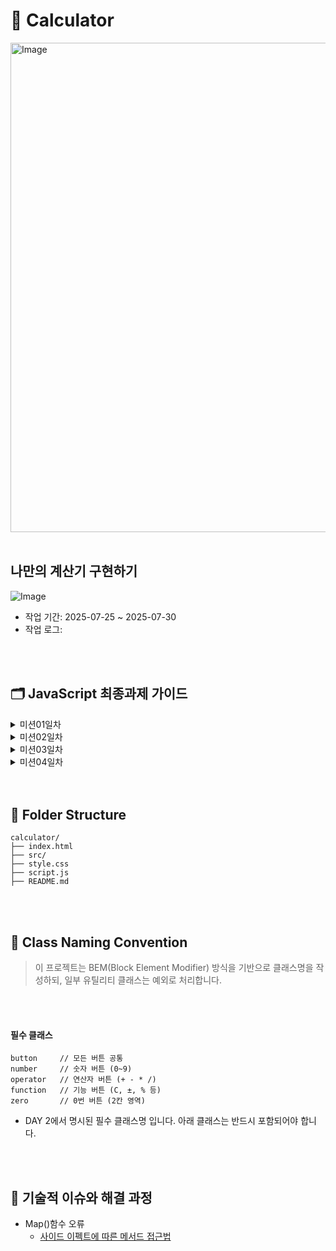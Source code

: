 # 🧮 Calculator

<img width="612" height="783" alt="Image" src="https://github.com/user-attachments/assets/79821180-8204-492e-adba-c2ce97d13f8c"/>

<br>
<br>

## 나만의 계산기 구현하기

![Image](https://github.com/user-attachments/assets/c2a625ff-9852-4fac-9b45-dd8da1c2a976)

- 작업 기간: 2025-07-25 ~ 2025-07-30
- 작업 로그:

<br><br>

## 🗂️ JavaScript 최종과제 가이드

  <details>
  <summary> 미션01일차 </summary>
  <div markdown="1">

#### STEP 1. HTML로 목업 만들기

#### 요구사항

HTML 파일을 생성하고 기본 구조를 작성하세요
CSS 초기화 코드를 입력해주세요.

<br>
<br>

#### 구현 단계

`index.html`

1. body 요소 내부에 계산기 컨테이너를 만듭니다.
2. flex를 이용하여 컨테이너가 화면의 중간에 위치하도록 합니다.
3. 컨테이너 내부에 2개의 영역을 생성합니다. (display, buttons)
4. 각 영역을 시각적으로 확인할 수 있도록 border 속성을 추가합니다.
5. display와 buttons를 flex를 사용하여 적절하게 배치합니다.
6. 계산기 컨테이너의 내부 여백을 적절하게 설정합니다.

<br>
<br>

### STEP 2. 계산기 상단에 버튼 추가하기 (도전미션)

#### 요구사항

1.  계산기 상단에 버튼을 3개 추가하세요
2.  맥북 계산기의 디자인 모티브로 하지만, 기능은 동작하지 않아도 됩
3.  버튼은 원 형태이고, 각 버튼이 일정한 간격을 갖도록 구현해야 합니다.
<br>
<br>
</div>

</details>

  <details>
  <summary> 미션02일차 </summary>
  <div markdown="1">

#### STEP 1. HTML로 목업 만들기, flexbox로 정렬 및 배치하기

#### 요구사항

1. CSS의 flexbox 속성을 이용해 계산기 레이아웃을 구성하세요.
2. 계산기의 기본 구성 요소를 추가하세요 (디스플레이, 숫자 버튼, 연산자 버튼 등).

<br>
<br>

#### 구현 단계

`index.html`

- **buttons** 내부에 계산기에 필요한 버튼을 추가합니다.

  1.  모든 버튼은 `button` class를 가지고 있어야 합니다.
  2.  숫자 버튼에는 `number` class를 추가합니다.
  3.  연산기호 버튼(`+`, `-`, `*`, `/`)에는 `operator` class를 추가합니다.
  4.  기능 버튼(`C`, `±`, `%`)에는 `function` class를 추가합니다.
  5.  숫자 0은 다른 버튼에 비해 두 배의 영역을 가지고 있으므로, `zero` class를 추가합니다.

`style.css  `

- **display** 영역을 스타일링합니다.

1. 텍스트를 오른쪽으로 정렬합니다.
2. 콘텐츠와 테두리 사이에 padding을 지정합니다.
3. buttons 영역과 버튼들을 flexbox를 사용하여 정렬합니다.

<br>
<br>

## 🔥도전 미션

### 1. 버튼에 hover 및 active 효과 추가하기

### 요구 사항

- 버튼에 마우스를 올리면(`hover`) 배경색이 변경되도록 하세요.
- 버튼을 클릭하면(`active`) 배경색이 잠시 변경되도록 하세요.
<br>
<br>
</div>

</details>

  <details>
  <summary> 미션03일차 </summary>
  <div markdown="1">

## 요구사항

[3단계 미션지](https://www.notion.so/3-23acaf5650aa8110a6bac1f3c2aaa951?pvs=21)

- 각 버튼을 클릭했을 때 해당 버튼의 값을 콘솔에 출력하세요.

<br>
<br>

## 구현 단계

### 3-1단계: 각 버튼을 클릭했을 때 console에 각 버튼의 value가 나오도록 하기

- **`script.js`**

  1. 모든 버튼 요소를 선택합니다.
  2. 각 버튼에 클릭 이벤트 리스너를 추가합니다 ⇒ for문 돌려서 개별 요소에 접근
  3. 버튼이 클릭되었을 때, 해당 버튼의 값을 콘솔에 출력합니다.
     - 해당 버튼의 값 ⇒ `textContent`로 설정함
       <img width="1118" height="282" alt="Image" src="https://github.com/user-attachments/assets/ef2356f3-d3b2-4d53-9628-371df9260bcd" />

<aside>
💡 `forEach()` 사용하는 이유

```
const $btn = document.querySelectorAll(".button");
console.log($btn);
```

<img width="1080" height="810" alt="Image" src="https://github.com/user-attachments/assets/b0c6beca-0242-4c72-bf2b-7690bfeea64e" />

- 클래스명으로 가지고 온 노드 → 19개의 노드 리스트 발견 , 하나씩 순회하면서 이벤트 리스너 추가해야함.
</aside>

<br>
<br>

### 3-2단계: 숫자를 디스플레이에 표시하기

### 요구 사항

- 숫자 버튼을 클릭하면 디스플레이에 해당 숫자가 표시되도록 하세요.
- 초기 디스플레이 값이 `0`일 때는 클릭한 숫자로 바뀌어야 합니다.
- 초기 값이 `0`이 아닐 때는 클릭한 숫자가 뒤에 추가되어야 합니다.
- 클래스가 `number`인 버튼에 대해서만 처리하세요.

<br>
<br>

### 구현 단계

1. **script.js**
   1. 모든 버튼 요소와 디스플레이 요소를 선택합니다.
   2. 각 버튼에 클릭 이벤트 리스너를 추가합니다.
   3. 버튼이 클릭되었을 때, 클래스가 `number`인 경우 디스플레이에 값을 표시합니다.
   4. 디스플레이가 `0`일 때는 클릭한 숫자로 바뀌어야 합니다.
   5. 디스플레이가 `0`이 아닐 때는 클릭한 숫자가 뒤에 추가되어야 합니다.

<br>
<br>

### 구현

```
$num.forEach((num) => {
  num.addEventListener("click", () => {
    if ($display.textContent === "0") {
      $display.textContent = num.textContent; //"0"이면 덮어쓰기 하기
    } else {
      $display.textContent += num.textContent; //누적해서 쌓기
    }
  });
});
```

1. 동일하게 `number`클래스는 10개의 노드리스트 반환 → `forEach()` 돌려서 각 요소에 접근
2. 각 요소를 클릭하였을 때 → `display` 부분의 `text`가 클릭한 요소로 동기화 되어야함
3. 조건

   1. 만약 `display===”0”` 이면 , 클릭한 요소로 “덮어쓰기 해야함 “
   2. 그게 아니라면, 클릭한 숫자들이 뒤에 계속 누적해서 쌓여야한다.

<br>
<br>

   <aside>
   💡

왜 `display=== 0` 이 안될까?

- textContent는 항상 “문자열 “ 반환
- **숫자가** 아니기 때문에 조건 실패함.
</aside>

<br>
<br>

<br>
<br>

## 🔥도전 미션

### 소수점과 Clear 기능 추가하기

### 요구 사항 1 : 소수점 추가

- 소수점 클래스 추가 = `“dec”`
- `“dec”` 이벤트 추가 ⇒ 소수점이 없으면 소수점 추가, 소수점 있으면 추가 되지 않도록

```
$dec.addEventListener("click", () => {
  //소수점이 포함되어 있으면? 돌아가
  if ($display.textContent.includes(".")) {
    return;
  }
  //소수점 없으면? 추가해 ~
  $display.textContent += $dec.textContent;
});
```

<br>
<br>

<aside>
💡

if `($display.textContent === ".")`  되지 않는 이유

- 이 친구는 전체값이 `“.”` 일때만 돌아간다.
- 즉) **3.14 는 `“.”`에 포함이 되지 않아 숫자+소수점 형태라서**
- 오로지 . 하나만 있어야지 조건이 발동이 된다
- 그래서 `===”.”` 사용하지 않고 [`includes`] 를 사용한 것
</aside>

<br>
<br>

### 요구 사항 2 : 클리어 기능 추가

- `C` 버튼을 클릭하면 디스플레이를 `0`으로 초기화하세요. - 초기화 클래스 추가 = “clear” - `display` 의 텍스트 부분 0으로 초기화 시키기.

          ```
          $clear.addEventListener("click", () => {
            $display.textContent = "0";
          });
          ```

 </div>
  </details>

   <details>
  <summary> 미션04일차 </summary>
  <div markdown="1">

## 구현 단계

### 4-1단계: 디스플레이에 숫자를 입력한 다음 연산기호를 누르면 디스플레이에 있는 숫자를 `firstOperand`로 저장하고 연산기호를 기억하기

### 요구 사항

- 디스플레이에 숫자를 입력한 다음 연산기호를 누르면 디스플레이에 있는 숫자를 `firstOperand`로 저장하고 연산기호를 기억합니다.
- 연산기호를 누른 후 디스플레이에 다른 숫자를 입력하면 새로운 숫자가 디스플레이에 입력되도록 합니다.

### 구현 단계

1. `firstOperand`, `operator` 변수를 선언합니다.
   - `firstOperand`: 첫 번째 피연산자를 저장할 변수입니다.
   - `operator`: 연산자를 저장할 변수입니다.
2. 연산기호 버튼이 클릭되면 현재 디스플레이 값을 `firstOperand`로 저장하고, 연산기호를 기억합니다.
   - 첫 번째 피연산자가 `null`이면 현재 디스플레이 값을 `firstOperand`로 저장합니다.
   - `operator` 변수에 클릭한 연산기호를 값으로 할당합니다.
   - `firstOperand`와 `operator`를 console에 출력합니다.
3. 연산기호 버튼이 클릭된 후 디스플레이에 다른 숫자를 입력하면 새로운 숫자가 디스플레이에 입력되도록 합니다.
   - 연산기호 버튼이 클릭된 후 두 번째 숫자를 입력하면 디스플레이의 값이 새로 입력한 숫자로 바뀝니다.

### 4-2단계: `calculate` 함수 구현 및 `=` 버튼 클릭 시 계산 수행

### 요구 사항

- 매개 변수로 두 숫자를 입력 받아서 결과를 반환하는 `calculate` 함수를 만듭니다.
- `=` 버튼을 누르면 `firstOperand`, `operator`, `secondOperand`를 전달하여 계산이 되도록 합니다.
- 계산결과가 나온 후에는 새로운 숫자를 누를 시에 디스플레이가 초기화되도록 합니다.

### 구현 단계

1. `calculate` 함수를 구현합니다.
2. `=` 버튼이 클릭되면 `firstOperand`, `operator`, `secondOperand`를 전달하여 계산을 수행하고 결과를 디스플레이에 표시합니다.
3. 표시된 결과는 숫자 버튼을 누를 시에 사라지며, 누른 숫자를 표시합니다.

## 🔥도전 미션

### 연산자 버튼을 반복해서 눌렀을 때 계산이 되도록 구현하기

### 요구 사항

- 연산자 버튼을 반복해서 눌렀을 때 이전 연산을 수행하고 새로운 연산을 시작할 수 있도록 구현하세요.
- `=` 버튼을 눌러서 계산이 된 다음, 새로운 숫자를 입력하고 연산자 버튼을 누르면, 먼저 디스플레이에 있었던 값이 `firstOperand`, 새로운 숫자를 `secondOperand`로 해서 계산이 이루어지도록 합니다.

### 구현 단계

1. 사용자가 **숫자를 입력**한 후, **연산자 버튼**을 누르는 경우
   - 입력한 숫자를 `firstOperand`에 저장하고, 연산자를 `operator`에 저장하세요.
2. 사용자가 **다시 숫자를 입력**하고, **연산자 버튼을 또 누르는 경우**
   - 현재 입력된 숫자를 `secondOperand`에 저장하고
   - 이전의 `firstOperand`와 `operator`, `secondOperand`로 **계산**하세요.
   - 계산된 결과를 디스플레이에 보여주고, 그 값을 다시 `firstOperand`로 저장하세요.
   - 그리고 누른 연산자 버튼의 값을 `operator`로 다시 저장하세요.
3. 사용자가 **`=` 버튼을 누르는 경우**
   - 현재 입력된 숫자를 `secondOperand`에 저장하고
   - `firstOperand`, `operator`, `secondOperand`로 **계산**하세요.
   - 결과를 디스플레이에 보여주고, `firstOperand`를 **결과값**으로 업데이트하세요.
4. 계산이 끝난 후 사용자가 **새 숫자를 입력하고 연산자 버튼을 누르는 경우**
   - 입력한 숫자를 `secondOperand`로 저장해서
   - 이전의 결과값과 새 숫자로 **새로운 계산**을 시작하세요.

### 힌트

- **연산자 버튼을 누른 경우**
  - 첫 계산 이후에 `firstOperand`나 `operator`가 null이 아니므로, 이것을 조건으로 `calculate` 함수를 호출할 수 있습니다.
    - `firstOperand`와 `operator`가 **이미 존재하면**, 현재 디스플레이 값을 `secondOperand`로 저장한 후 계산을 먼저 수행하세요.
  - 그다음, 연산자를 새로 저장하세요.
- **숫자는 문자열이기 때문에 계산할 때는** `parseFloat()`을 사용해서 **숫자 타입**으로 변경해야 합니다.

### 테스트 케이스

| **입력** | **디스플레이** | **동작**                                                |
| -------- | -------------- | ------------------------------------------------------- |
| 3        | 3              | 숫자 입력                                               |
| `+`      | 3              | `firstOperand` = 3, `operator`= `+`                     |
| 5        | 5              | 숫자 입력                                               |
| `+`      | 8              | ➡️ 3 + 5 = 8 계산, `firstOperand` = 8, `operator` = `+` |
| 2        | 2              | 숫자 입력                                               |
| `=`      | 10             | ➡️ 8 + 2 = 10 계산                                      |

  </div>
  </details>
  <br>
  <br>

## 📁 Folder Structure

```
calculator/
├── index.html
├── src/
├── style.css
├── script.js
├── README.md
```

<br><br>

## 📍 Class Naming Convention

> 이 프로젝트는 BEM(Block Element Modifier) 방식을 기반으로 클래스명을 작성하되, 일부 유틸리티 클래스는 예외로 처리합니다.

<br><br>

#### 필수 클래스

```
button     // 모든 버튼 공통
number     // 숫자 버튼 (0~9)
operator   // 연산자 버튼 (+ - * /)
function   // 기능 버튼 (C, ±, % 등)
zero       // 0번 버튼 (2칸 영역)
```

- DAY 2에서 명시된 필수 클래스명 입니다. 아래 클래스는 반드시 포함되어야 합니다.

<br><br>

## 🤔 기술적 이슈와 해결 과정

- Map()함수 오류
  - [사이드 이펙트에 따른 메서드 접근법](https://velog.io/@jovm268/Map-%EB%8C%80%EC%8B%A0-forEach-%EC%82%AC%EC%9A%A9%ED%95%B4%EC%95%BC-%ED%95%98%EB%8A%94-%EC%9D%B4%EC%9C%A0%EB%8A%94)
